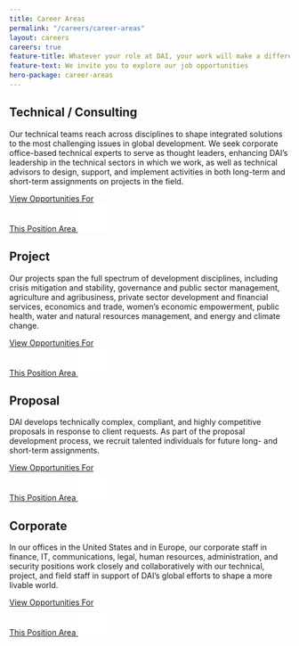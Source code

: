 ```yaml
---
title: Career Areas
permalink: "/careers/career-areas"
layout: careers
careers: true
feature-title: Whatever your role at DAI, your work will make a difference
feature-text: We invite you to explore our job opportunities
hero-package: career-areas
---
```


<section class="career-area">
<div class="container">

<div class="row">
<div class="content">
<div class="content--title">
<h1 class="title line"> Technical / Consulting </h1>
</div>
<div class="content--box">
<p> Our technical teams reach across disciplines to shape integrated solutions to the most challenging issues in global development. We seek corporate office-based technical experts to serve as thought leaders, enhancing DAI’s leadership in the technical sectors in which we work, as well as technical advisors to design, support, and implement activities in both long-term and short-term assignments on projects in the field. </p>
<a href="search.html?functional_area=Technical" class="btn btn-primary">
    View Opportunities For <br class="visible-xs">This Position Area
    <img class="icon" src="/careers/assets/build/img/icons/arrow-button.svg" alt="Arrow icon">
</a>
</div>
</div>
<div class="image technical"></div>
</div>

</div>
</section>

<div class="image-banner career-area technical"></div><section class="career-area">
<div class="container">

<div class="row">
<div class="content">
<div class="content--title">
<h1 class="title line"> Project </h1>
</div>
<div class="content--box">
<p> Our projects span the full spectrum of development disciplines, including crisis mitigation and stability, governance and public sector management, agriculture and agribusiness, private sector development and financial services, economics and trade, women’s economic empowerment, public health, water and natural resources management, and energy and climate change. </p>
<a href="search.html?functional_area=Project+Management" class="btn btn-primary">
    View Opportunities For <br class="visible-xs">This Position Area
    <img class="icon" src="/careers/assets/build/img/icons/arrow-button.svg" alt="Arrow icon">
</a>
</div>
</div>
<div class="image project"></div>
</div>

</div>
</section>

<div class="image-banner career-area project"></div><section class="career-area">
<div class="container">

<div class="row">
<div class="content">
<div class="content--title">
<h1 class="title line"> Proposal </h1>
</div>
<div class="content--box">
<p> DAI develops technically complex, compliant, and highly competitive proposals in response to client requests. As part of the proposal development process, we recruit talented individuals for future long- and short-term assignments. </p>
<a href="search.html?functional_area=Proposal" class="btn btn-primary">
    View Opportunities For <br class="visible-xs">This Position Area
    <img class="icon" src="/careers/assets/build/img/icons/arrow-button.svg" alt="Arrow icon">
</a>
</div>
</div>
<div class="image proposal"></div>
</div>

</div>
</section>

<div class="image-banner career-area proposal"></div><section class="career-area">
<div class="container">

<div class="row">
<div class="content">
<div class="content--title">
<h1 class="title line"> Corporate </h1>
</div>
<div class="content--box">
<p> In our offices in the United States and in Europe, our corporate staff in finance, IT, communications, legal, human resources, administration, and security positions work closely and collaboratively with our technical, project, and field staff in support of DAI’s global efforts to shape a more livable world. </p>
<a href="search.html?functional_area=Corporate+Services" class="btn btn-primary">
    View Opportunities For <br class="visible-xs">This Position Area
    <img class="icon" src="/careers/assets/build/img/icons/arrow-button.svg" alt="Arrow icon">
</a>
</div>
</div>
<div class="image corporate"></div>
</div>

</div>
</section>